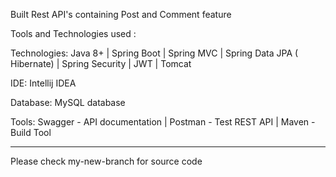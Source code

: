 Built Rest API's containing Post and Comment feature

Tools and Technologies used :

Technologies: Java 8+ | Spring Boot | Spring MVC | Spring Data JPA ( Hibernate) | Spring Security | JWT | Tomcat

IDE: Intellij IDEA

Database: MySQL database

Tools: Swagger - API documentation | Postman - Test REST API | Maven - Build Tool

----------------------------
Please check my-new-branch for source code
